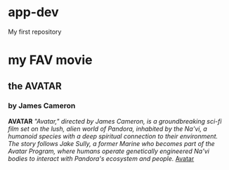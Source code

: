 # app-dev
My first repository
# my FAV movie
## the AVATAR
### by James Cameron
**AVATAR**
*"Avatar," directed by James Cameron, is a groundbreaking sci-fi film set on the lush, alien world of Pandora, inhabited by the Na'vi, a humanoid species with a deep spiritual connection to their environment. The story follows Jake Sully, a former Marine who becomes part of the Avatar Program, where humans operate genetically engineered Na'vi bodies to interact with Pandora's ecosystem and people.*
[Avatar]([https://www.example.com](https://en.wikipedia.org/wiki/Avatar_(2009_film)))

